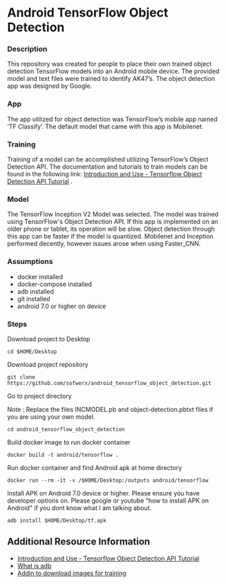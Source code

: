 # Android TensorFlow Object Detection 

### Description
This repository was created for people to place their own trained object detection TensorFlow models into an Android mobile device. The provided model and text files were trained to identify AK47’s. The object detection app was designed by Google. 

### App
The app utilized for object detection was TensorFlow’s mobile app named ‘TF Classify’. The default model that came with this app is Mobilenet. 

### Training
Training of a model can be accomplished utilizing TensorFlow’s Object Detection API. The documentation and tutorials to train models can be found in the following link: [Introduction and Use - Tensorflow Object Detection API Tutorial](https://pythonprogramming.net/introduction-use-tensorflow-object-detection-api-tutorial/) .


### Model
The TensorFlow Inception V2 Model was selected. The model was trained using TensorFlow's Object Detection API. If this app is implemented on an older phone or tablet, its operation will be slow. Object detection through this app can be faster if the model is quantized. Mobilenet and Inception performed decently, however issues arose when using Faster_CNN. 
 



### Assumptions
* docker installed
* docker-compose installed
* adb installed
* git installed
* android 7.0 or higher on device 

### Steps


Download project to Desktop

```
cd $HOME/Desktop
```

Download project repository

```
git clone https://github.com/sofwerx/android_tensorflow_object_detection.git

```

Go to project directory

Note : Replace the files INCMODEL.pb and object-detection.pbtxt files if you are using your own model.

```
cd android_tensorflow_object_detection
```

Build docker image to run docker container

```
docker build -t android/tensorflow .
```

Run docker container and find Android apk at home directory

```
docker run --rm -it -v /$HOME/Desktop:/outputs android/tensorflow
```

Install APK on Android 7.0 device or higher. Please ensure you have developer options on. Please google or youtube "how to install APK on Android" if you dont know what I am talking about.

```
adb install $HOME/Desktop/tf.apk
```





## Additional Resource Information

* [Introduction and Use - Tensorflow Object Detection API Tutorial](https://pythonprogramming.net/introduction-use-tensorflow-object-detection-api-tutorial/)
* [What is adb](https://developer.android.com/studio/command-line/adb.html#move)
* [Addin to download images for training](https://www.pcsteps.com/5170-mass-download-images-chrome/)
